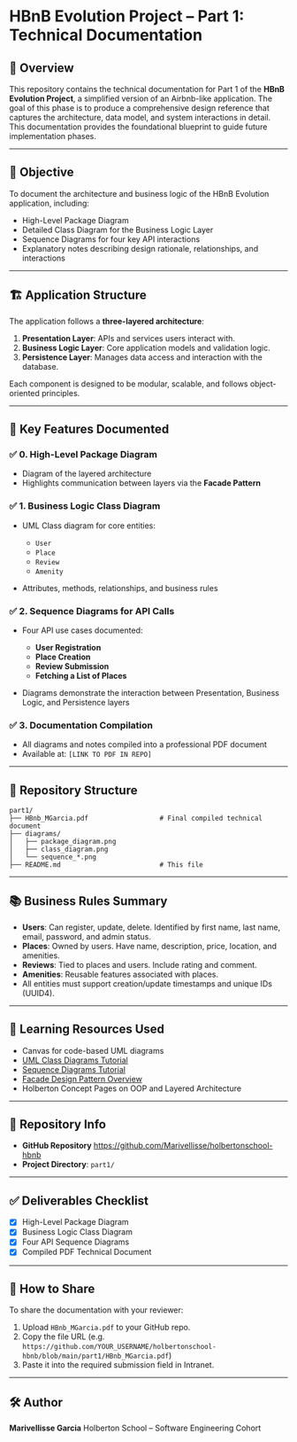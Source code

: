 # HBnB Evolution Project – Part 1: Technical Documentation

## 📘 Overview

This repository contains the technical documentation for Part 1 of the **HBnB Evolution Project**, a simplified version of an Airbnb-like application. The goal of this phase is to produce a comprehensive design reference that captures the architecture, data model, and system interactions in detail. This documentation provides the foundational blueprint to guide future implementation phases.

---

## 🎯 Objective

To document the architecture and business logic of the HBnB Evolution application, including:

* High-Level Package Diagram
* Detailed Class Diagram for the Business Logic Layer
* Sequence Diagrams for four key API interactions
* Explanatory notes describing design rationale, relationships, and interactions

---

## 🏗️ Application Structure

The application follows a **three-layered architecture**:

1. **Presentation Layer**: APIs and services users interact with.
2. **Business Logic Layer**: Core application models and validation logic.
3. **Persistence Layer**: Manages data access and interaction with the database.

Each component is designed to be modular, scalable, and follows object-oriented principles.

---

## 🧩 Key Features Documented

### ✅ 0. High-Level Package Diagram

* Diagram of the layered architecture
* Highlights communication between layers via the **Facade Pattern**

### ✅ 1. Business Logic Class Diagram

* UML Class diagram for core entities:

  * `User`
  * `Place`
  * `Review`
  * `Amenity`
* Attributes, methods, relationships, and business rules

### ✅ 2. Sequence Diagrams for API Calls

* Four API use cases documented:

  * **User Registration**
  * **Place Creation**
  * **Review Submission**
  * **Fetching a List of Places**
* Diagrams demonstrate the interaction between Presentation, Business Logic, and Persistence layers

### ✅ 3. Documentation Compilation

* All diagrams and notes compiled into a professional PDF document
* Available at: `[LINK TO PDF IN REPO]`

---

## 📁 Repository Structure

```
part1/
├── HBnb_MGarcia.pdf                  # Final compiled technical document
├── diagrams/                        
│   ├── package_diagram.png
│   ├── class_diagram.png
│   └── sequence_*.png
├── README.md                         # This file
```

---

## 📚 Business Rules Summary

* **Users**: Can register, update, delete. Identified by first name, last name, email, password, and admin status.
* **Places**: Owned by users. Have name, description, price, location, and amenities.
* **Reviews**: Tied to places and users. Include rating and comment.
* **Amenities**: Reusable features associated with places.
* All entities must support creation/update timestamps and unique IDs (UUID4).

---

## 🧠 Learning Resources Used

* Canvas for code-based UML diagrams
* [UML Class Diagrams Tutorial](https://www.uml-diagrams.org/class-diagrams-overview.html)
* [Sequence Diagrams Tutorial](https://www.uml-diagrams.org/sequence-diagrams.html)
* [Facade Design Pattern Overview](https://refactoring.guru/design-patterns/facade)
* Holberton Concept Pages on OOP and Layered Architecture

---

## 🔗 Repository Info

* **GitHub Repository** https://github.com/Marivellisse/holbertonschool-hbnb
* **Project Directory**: `part1/`

---

## ✅ Deliverables Checklist

* [x] High-Level Package Diagram
* [x] Business Logic Class Diagram
* [x] Four API Sequence Diagrams
* [x] Compiled PDF Technical Document

---

## 📩 How to Share

To share the documentation with your reviewer:

1. Upload `HBnb_MGarcia.pdf` to your GitHub repo.
2. Copy the file URL (e.g. `https://github.com/YOUR_USERNAME/holbertonschool-hbnb/blob/main/part1/HBnb_MGarcia.pdf`)
3. Paste it into the required submission field in Intranet.

---

## 🛠️ Author

**Marivellisse Garcia**
Holberton School – Software Engineering Cohort

